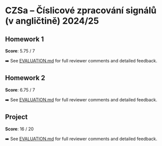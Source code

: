 # CZSa – Číslicové zpracování signálů (v angličtině) 2024/25

## Homework 1

**Score**: 5.75 / 7

➡️ See [EVALUATION.md](./1_homework/EVALUATION.md) for full reviewer comments and detailed feedback.

## Homework 2

**Score**: 6.75 / 7

➡️ See [EVALUATION.md](./2_homework/EVALUATION.md) for full reviewer comments and detailed feedback.

## Project 

**Score**: 16 / 20

➡️ See [EVALUATION.md](./project/EVALUATION.md) for full reviewer comments and detailed feedback.
